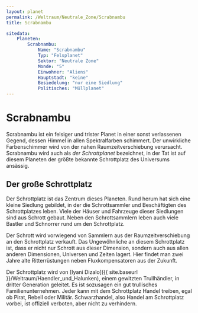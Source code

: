 ```yaml
---
layout: planet
permalink: /Weltraum/Neutrale_Zone/Scrabnambu
title: Scrabnambu

sitedata:
    Planeten:
        Scrabnambu:
            Name: "Scrabnambu"
            Typ: "Felsplanet"
            Sektor: "Neutrale Zone"
            Monde: "5"
            Einwohner: "Aliens"
            Hauptstadt: "keine"
            Besiedelung: "nur eine Siedlung"
            Politisches: "Müllplanet"
---
```


# Scrabnambu

Scrabnambu ist ein felsiger und trister Planet in einer sonst verlassenen Gegend, dessen Himmel in allen Spektralfarben schimmert. Der unwirkliche Farbenschimmer wird von der nahen Raumzeitverschiebung verursacht. Scrabnambu wird auch als *der Schrottplanet* bezeichnet, in der Tat ist auf diesem Planeten der größte bekannte Schrottplatz des Universums ansässig.

## Der große Schrottplatz

Der Schrottplatz ist das Zentrum dieses Planeten. Rund herum hat sich eine kleine Siedlung gebildet, in der die Schrottsammler und Beschäftigten des Schrottplatzes leben. Viele der Häuser und Fahrzeuge dieser Siedlungen sind aus Schrott gebaut. Neben den Schrottsammlern leben auch viele Bastler und Schnorrer rund um den Schrottplatz.

Der Schrott wird vorwiegend von Sammlern aus der Raumzeitverschiebung an den Schrottplatz verkauft. Das Ungewöhnliche an diesem Schrottplatz ist, dass er nicht nur Schrott aus dieser Dimension, sondern auch aus allen anderen Dimensionen, Universen und Zeiten lagert. Hier findet man zwei Jahre alte Ritterrüstungen neben Fluxkompensatoren aus der Zukunft.

Der Schrottplatz wird von [Iyani Dizalo]({{ site.baseurl }}/Weltraum/Haendler_und_Halunken), einem gewitzten Trullhändler, in dritter Generation geleitet. Es ist sozusagen ein gut trullisches Familienunternehmen. Jeder kann mit dem Schrottplatz Handel treiben, egal ob Pirat, Rebell oder Militär. Schwarzhandel, also Handel am Schrottplatz vorbei, ist offiziell verboten, aber nicht zu verhindern.

